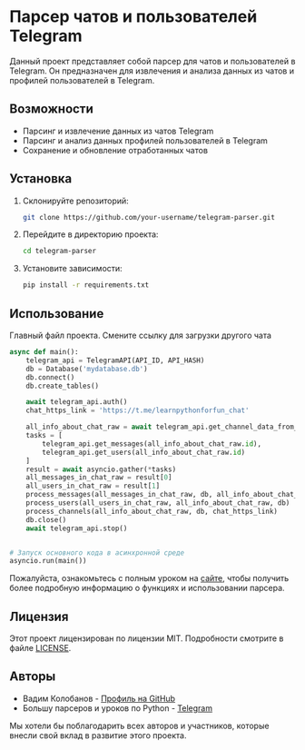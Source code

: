 
# Парсер чатов и пользователей Telegram

Данный проект представляет собой парсер для чатов и пользователей в Telegram. Он предназначен для извлечения и анализа данных из чатов и профилей пользователей в Telegram.

## Возможности
- Парсинг и извлечение данных из чатов Telegram
- Парсинг и анализ данных профилей пользователей в Telegram
- Сохранение и обновление отработанных чатов

## Установка
1. Склонируйте репозиторий:
   ```bash
   git clone https://github.com/your-username/telegram-parser.git
   ```
2. Перейдите в директорию проекта:
   ```bash
   cd telegram-parser
   ```
3. Установите зависимости:
   ```bash
   pip install -r requirements.txt
   ```

## Использование
Главный файл проекта. Смените ссылку для загрузки другого чата
```python
async def main():
    telegram_api = TelegramAPI(API_ID, API_HASH)
    db = Database('mydatabase.db')
    db.connect()
    db.create_tables()

    await telegram_api.auth()
    chat_https_link = 'https://t.me/learnpythonforfun_chat'

    all_info_about_chat_raw = await telegram_api.get_channel_data_from_link(chat_https_link)
    tasks = [
        telegram_api.get_messages(all_info_about_chat_raw.id),
        telegram_api.get_users(all_info_about_chat_raw.id)
    ]
    result = await asyncio.gather(*tasks)
    all_messages_in_chat_raw = result[0]
    all_users_in_chat_raw = result[1]
    process_messages(all_messages_in_chat_raw, db, all_info_about_chat_raw)
    process_users(all_users_in_chat_raw, all_info_about_chat_raw, db)
    process_channels(all_info_about_chat_raw, db, chat_https_link)
    db.close()
    await telegram_api.stop()


# Запуск основного кода в асинхронной среде
asyncio.run(main())
```

Пожалуйста, ознакомьтесь с полным уроком на [сайте](https://happypython.ru/), чтобы получить более подробную информацию о функциях и использовании парсера.

## Лицензия
Этот проект лицензирован по лицензии MIT. Подробности смотрите в файле [LICENSE](LICENSE).

## Авторы
- Вадим Колобанов - [Профиль на GitHub](https://github.com/vadimkolobanov)
- Большу парсеров и уроков по Python - [Telegram](https://t.me/happypython_team)

Мы хотели бы поблагодарить всех авторов и участников, которые внесли свой вклад в развитие этого проекта.
```
